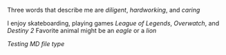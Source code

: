 Three words that describe me are *diligent*, *hardworking*, and *caring*

I enjoy skateboarding, playing games *League of Legends*, *Overwatch*, and *Destiny 2*
Favorite animal might be an _eagle_ or a _lion_

_Testing MD file type_